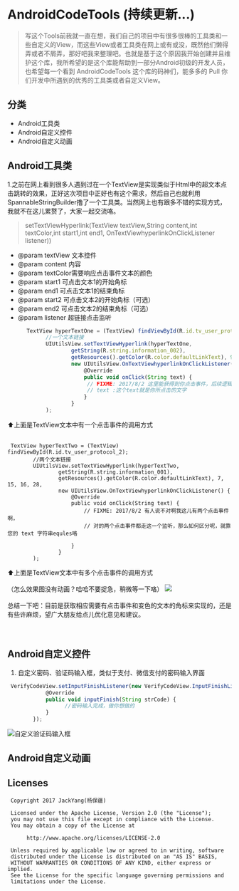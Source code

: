 # AndroidCodeTools (持续更新...)

> 写这个Tools前我就一直在想，我们自己的项目中有很多很棒的工具类和一些自定义的View，而这些View或者工具类在网上或有或没，既然他们懒得弄或者不屑弄，那好吧我来整理吧。也就是基于这个原因我开始创建并且维护这个库，我所希望的是这个库能帮助到一部分Android初级的开发人员，也希望每一个看到 AndroidCodeTools 
这个库的码神们，能多多的 Pull 你们开发中所遇到的优秀的工具类或者自定义View。

## 分类
* Android工具类
* Android自定义控件
* Android自定义动画

## Android工具类
1.之前在网上看到很多人遇到过在一个TextView是实现类似于Html中的超文本点击跳转的效果，正好这次项目中正好也有这个需求，然后自己也就利用SpannableStringBuilder撸了一个工具类。当然网上也有跟多不错的实现方式，我就不在这儿累赘了，大家一起交流咯。<br>

> setTextViewHyperlink(TextView textView,String content,int textColor,int start1,int end1, OnTextViewhyperlinkOnClickListener listener))

  * @param textView 文本控件
  * @param content  内容
  * @param textColor需要响应点击事件文本的颜色
  * @param start1   可点击文本1的开始角标
  * @param end1     可点击文本1的结束角标
  * @param start2   可点击文本2的开始角标（可选）
  * @param end2     可点击文本2的结束角标（可选）
  * @param listener 超链接点击监听

```js
      TextView hyperTextOne = (TextView) findViewById(R.id.tv_user_protocol_1);
            //一个文本链接
            UIUtilsView.setTextViewHyperlink(hyperTextOne,
                    getString(R.string.information_002),
                    getResources().getColor(R.color.defaultLinkText), 9, 17,
                    new UIUtilsView.OnTextViewhyperlinkOnClickListener() {
                        @Override
                        public void onClick(String text) {
                         // FIXME: 2017/8/2 这里能获得到你点击事件，后续逻辑如何自己看需求哈
                         // text :这个text就是你所点击的文字
                        }
                    }
            );
```
⬆️上面是TextView文本中有一个点击事件的调用方式<br><br>
```
 TextView hyperTextTwo = (TextView) findViewById(R.id.tv_user_protocol_2);
        //两个文本链接
        UIUtilsView.setTextViewHyperlink(hyperTextTwo,
                getString(R.string.information_001),
                getResources().getColor(R.color.defaultLinkText), 7, 15, 16, 28,
                new UIUtilsView.OnTextViewhyperlinkOnClickListener() {
                    @Override
                    public void onClick(String text) {
                        // FIXME: 2017/8/2 有人说不对啊我这儿有两个点击事件啊，
                        // 对的两个点击事件都走这一个监听，那么如何区分呢，就靠您的 text 字符串equles咯

                    }
                }
        );
```
⬆️上面是TextView文本中有多个点击事件的调用方式<br><br>
（怎么效果图没有动画？哈哈不要捉急，稍微等一下咯）
![](http://orsggluk8.bkt.clouddn.com/image/github/2017-08-02-%E8%B6%85%E6%96%87%E6%9C%AC%E7%82%B9%E5%87%BB.gif)<br><br>
总结一下吧：目前是获取相应需要有点击事件和变色的文本的角标来实现的，还是有些许麻烦，望广大朋友给点儿优化意见和建议。
<br><br><br>
## Android自定义控件

1. 自定义密码、验证码输入框，类似于支付、微信支付的密码输入界面

```js
 VerifyCodeView.setInputFinishListener(new VerifyCodeView.InputFinishListener() {
            @Override
            public void inputFinish(String strCode) {
                  //密码输入完成，做你想做的
            }
        });
```
![自定义验证码输入框](http://orsggluk8.bkt.clouddn.com/image/github/2017-07-03-%E9%AA%8C%E8%AF%81%E7%A0%81%E8%BE%93%E5%85%A5%E6%A1%86.gif)

## Android自定义动画

## Licenses
```
 Copyright 2017 JackYang(杨保疆)

 Licensed under the Apache License, Version 2.0 (the "License");
 you may not use this file except in compliance with the License.
 You may obtain a copy of the License at

      http://www.apache.org/licenses/LICENSE-2.0

 Unless required by applicable law or agreed to in writing, software
 distributed under the License is distributed on an "AS IS" BASIS,
 WITHOUT WARRANTIES OR CONDITIONS OF ANY KIND, either express or implied.
 See the License for the specific language governing permissions and
 limitations under the License.
```